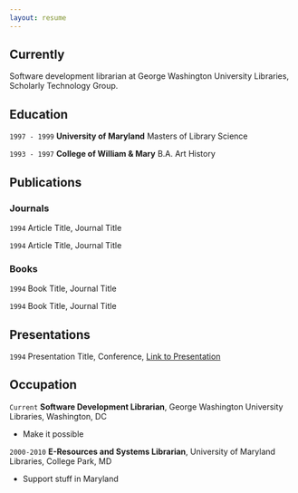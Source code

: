 ```yaml
---
layout: resume
---
```

## Currently

Software development librarian at George Washington University Libraries, Scholarly Technology Group. 

## Education

`1997 - 1999` 
__University of Maryland__ 
Masters of Library Science  

`1993 - 1997` 
__College of William & Mary__ 
B.A. Art History


## Publications

<!-- A list is also available [online](http://scholar.google.co.uk/citations?user=LTOTl0YAAAAJ) -->

### Journals

`1994`
Article Title, Journal Title

`1994`
Article Title, Journal Title

### Books

`1994`
Book Title, Journal Title

`1994`
Book Title, Journal Title


## Presentations

`1994`
Presentation Title, Conference, <a href="http://MyWebsite.tld/presentation1">Link to Presentation</a>


## Occupation

`Current`
__Software Development Librarian__, George Washington University Libraries, Washington, DC

- Make it possible

`2000-2010`
__E-Resources and Systems Librarian__, University of Maryland Libraries, College Park, MD

- Support stuff in Maryland




<!-- ### Footer

Last updated: July 2016 -->


